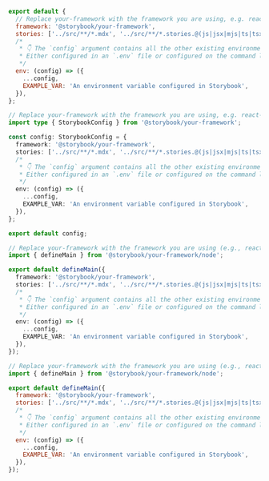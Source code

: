 ```js filename=".storybook/main.js" renderer="common" language="js" tabTitle="CSF 3"
export default {
  // Replace your-framework with the framework you are using, e.g. react-vite, nextjs, vue3-vite, etc.
  framework: '@storybook/your-framework',
  stories: ['../src/**/*.mdx', '../src/**/*.stories.@(js|jsx|mjs|ts|tsx)'],
  /*
   * 👇 The `config` argument contains all the other existing environment variables.
   * Either configured in an `.env` file or configured on the command line.
   */
  env: (config) => ({
    ...config,
    EXAMPLE_VAR: 'An environment variable configured in Storybook',
  }),
};
```

```ts filename=".storybook/main.ts" renderer="common" language="ts" tabTitle="CSF 3"
// Replace your-framework with the framework you are using, e.g. react-vite, nextjs, vue3-vite, etc.
import type { StorybookConfig } from '@storybook/your-framework';

const config: StorybookConfig = {
  framework: '@storybook/your-framework',
  stories: ['../src/**/*.mdx', '../src/**/*.stories.@(js|jsx|mjs|ts|tsx)'],
  /*
   * 👇 The `config` argument contains all the other existing environment variables.
   * Either configured in an `.env` file or configured on the command line.
   */
  env: (config) => ({
    ...config,
    EXAMPLE_VAR: 'An environment variable configured in Storybook',
  }),
};

export default config;
```

```ts filename=".storybook/main.ts" renderer="react" language="ts" tabTitle="CSF Next 🧪"
// Replace your-framework with the framework you are using (e.g., react-vite, nextjs, nextjs-vite)
import { defineMain } from '@storybook/your-framework/node';

export default defineMain({
  framework: '@storybook/your-framework',
  stories: ['../src/**/*.mdx', '../src/**/*.stories.@(js|jsx|mjs|ts|tsx)'],
  /*
   * 👇 The `config` argument contains all the other existing environment variables.
   * Either configured in an `.env` file or configured on the command line.
   */
  env: (config) => ({
    ...config,
    EXAMPLE_VAR: 'An environment variable configured in Storybook',
  }),
});
```

<!-- JS snippets still needed while providing both CSF 3 & Next -->

```js filename=".storybook/main.js" renderer="react" language="js" tabTitle="CSF Next 🧪"
// Replace your-framework with the framework you are using (e.g., react-vite, nextjs, nextjs-vite)
import { defineMain } from '@storybook/your-framework/node';

export default defineMain({
  framework: '@storybook/your-framework',
  stories: ['../src/**/*.mdx', '../src/**/*.stories.@(js|jsx|mjs|ts|tsx)'],
  /*
   * 👇 The `config` argument contains all the other existing environment variables.
   * Either configured in an `.env` file or configured on the command line.
   */
  env: (config) => ({
    ...config,
    EXAMPLE_VAR: 'An environment variable configured in Storybook',
  }),
});
```
